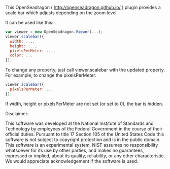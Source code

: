 This OpenSeadragon ( http://openseadragon.github.io/ ) plugin provides 
a scale bar which adjusts depending on the zoom level.

It can be used like this:
`````javascript
var viewer = new OpenSeadragon.Viewer(...);
viewer.scalebar({
  width: ...,
  height: ...,
  pixelsPerMeter: ...,
  color: ...
});
`````

To change any property, just call viewer.scalebar with the updated property.
For example, to change the pixelsPerMeter:

`````javascript
viewer.scalebar({
  pixelsPerMeter: ...
});
`````

If width, height or pixelsPerMeter are not set (or set to 0), the bar is hidden.


Disclaimer:

This software was developed at the National Institute of Standards and
Technology by employees of the Federal Government in the course of
their official duties. Pursuant to title 17 Section 105 of the United
States Code this software is not subject to copyright protection and is
in the public domain. This software is an experimental system. NIST assumes
no responsibility whatsoever for its use by other parties, and makes no
guarantees, expressed or implied, about its quality, reliability, or
any other characteristic. We would appreciate acknowledgement if the
software is used.
